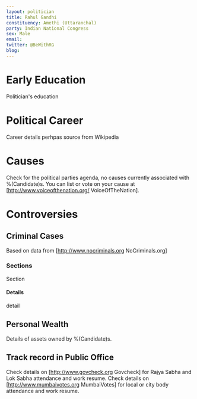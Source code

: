 ```yaml
---
layout: politician
title: Rahul Gandhi
constituency: Amethi (Uttaranchal)
party: Indian National Congress
sex: Male
email:
twitter: @BeWithRG
blog:
---
```


# Early Education
Politician's education

# Political Career
Career details perhpas source from Wikipedia

# Causes
Check for the political parties agenda, no causes currently associated with %(Candidate)s. You can list or vote on your cause at [http://www.voiceofthenation.org/ VoiceOfTheNation].

# Controversies

## Criminal Cases
Based on data from [http://www.nocriminals.org NoCriminals.org]

### Sections
Section

#### Details
detail

## Personal Wealth
Details of assets owned by %(Candidate)s.

## Track record in Public Office
Check details on [http://www.govcheck.org Govcheck] for Rajya Sabha and Lok Sabha attendance and work resume. Check details on [http://www.mumbaivotes.org MumbaiVotes] for local or city body attendance and work resume.
